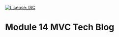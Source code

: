 [![License: ISC](https://img.shields.io/badge/License-ISC-blue.svg)](https://opensource.org/licenses/ISC)

# Module 14 MVC Tech Blog